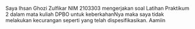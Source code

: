 Saya Ihsan Ghozi Zulfikar NIM 2103303 mengerjakan soal Latihan Praktikum 2 dalam mata kuliah DPBO untuk keberkahanNya maka saya tidak melakukan kecurangan seperti yang telah dispesifikasikan. Aamiin

